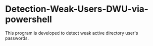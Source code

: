 # Detection-Weak-Users-DWU-via-powershell
This program is developed to detect weak active directory user's passwords.

